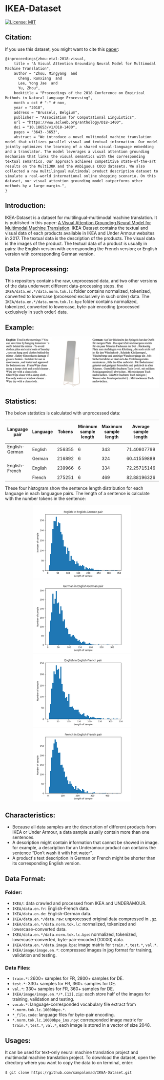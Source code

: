 # IKEA-Dataset
[![License: MIT](https://img.shields.io/badge/License-MIT-yellow.svg)](https://opensource.org/licenses/MIT)

## Citation:
If you use this dataset, you might want to cite this [paper](https://www.aclweb.org/anthology/D18-1400/):
```
@inproceedings{zhou-etal-2018-visual,
    title = "A Visual Attention Grounding Neural Model for Multimodal Machine Translation",
    author = "Zhou, Mingyang  and
      Cheng, Runxiang  and
      Lee, Yong Jae  and
      Yu, Zhou",
    booktitle = "Proceedings of the 2018 Conference on Empirical Methods in Natural Language Processing",
    month = oct # "-" # nov,
    year = "2018",
    address = "Brussels, Belgium",
    publisher = "Association for Computational Linguistics",
    url = "https://www.aclweb.org/anthology/D18-1400",
    doi = "10.18653/v1/D18-1400",
    pages = "3643--3653",
    abstract = "We introduce a novel multimodal machine translation model that utilizes parallel visual and textual information. Our model jointly optimizes the learning of a shared visual-language embedding and a translator. The model leverages a visual attention grounding mechanism that links the visual semantics with the corresponding textual semantics. Our approach achieves competitive state-of-the-art results on the Multi30K and the Ambiguous COCO datasets. We also collected a new multilingual multimodal product description dataset to simulate a real-world international online shopping scenario. On this dataset, our visual attention grounding model outperforms other methods by a large margin.",
}
```

## Introduction:

IKEA-Dataset is a dataset for multilingual-multimodal machine translation. It is published in this paper: [A Visual Attention Grounding Neural Model for Multimodal Machine Translation](https://arxiv.org/pdf/1808.08266.pdf). IKEA-Dataset contains the textual and visual data of each products available in IKEA and Under Armour websites in 2017. The textual data is the description of the products. The visual data is the images of the product. The textual data of a product is usually in pairs: the English version with corresponding the French version; or English version with corresponding German version.

## Data Preprocessing:

This repository contains the raw, unprocessed data, and two other versions of the data underwent different data-processing steps. the `IKEA/data.en.*/data.norm.tok.lc` folder contains normalized, tokenized, converted to lowercase (processed exclusively in such order) data. The `IKEA/data.en.*/data.norm.tok.lc.bpe` folder contains normalized, tokenized, converted to lowercase, byte-pair encoding (processed exclusively in such order) data. 

## Example:
![sample](./IKEA/sample.png?raw=true "example")


## Statistics:
The below statistics is calculated with unprocessed data: 

| Language pair  | Language | Tokens | Minimum sample length | Maximum sample length | Average sample length | Standard derivation sample length | Vocabulary size |
|----------------|----------|--------|-----------------------|-----------------------|-----------------------|-----------------------------------|-----------------|
| English-German | English  | 256355 | 6                     | 343                   | 71.40807799           | 46.33073895                       | 6601            |
|                | German   | 216892 | 6                     | 324                   | 60.41559889           | 39.14467817                       | 10468           |
| English-French | English  | 239966 | 6                     | 334                   | 72.25715146           | 47.24279926                       | 6442            |
|                | French   | 275251 | 6                     | 469                   | 82.88196326           | 54.72162651                       | 7575            |


These four histogram show the sentence length distribution for each language in each languague pairs. The length of a sentence is calculate with the number tokens in the sentence: 

<div align=center>
<img src="./IKEA/stat_charts/en-de.png" width = "320" height = "240"/> <img src="./IKEA/stat_charts/de-de.png" width = "320" height = "240"/> 
<img src="./IKEA/stat_charts/en-fr.png" width = "320" height = "240"/> <img src="./IKEA/stat_charts/fr-fr.png" width = "320" height = "240"/> 
</div>
  
## Characteristics:
- Because all data samples are the description of different products from IKEA or Under Armour, a data sample usually contain more than one sentences. 
- A description might contain information that cannot be showed in image. for example, a description for an Underamour product can contains the sentence “Don’t wash it with hot water”.
- A product's text description in German or French might be shorter than its corresponding English version.


## Data Format:

### Folder:
- `IKEA/`: data crawled and processed from IKEA and UNDERAMOUR.
- `IKEA/data.en.fr`: English-French data.
- `IKEA/data.en.de`: English-German data.
- `IKEA/data.en.*/data.raw`: unprocessed original data compressed in `.gz`. 
- `IKEA/data.en.*/data.norm.tok.lc`: normalized, tokenized and lowercase-converted data. 
- `IKEA/data.en.*/data.norm.tok.lc.bpe`: normalized, tokenized, lowercase-converted, byte-pair-encoded (10000) data.
- `IKEA/data.en.*/data.image.bpe`: image matrix for `train.*`, `test.*`, `val.*`.
- `IKEA/image/image.en.*`: compressed images in jpg format for training, validation and testing.

### Data Files:
- `train.*`: 2600+ samples for FR, 2800+ samples for DE.
- `test.*`: 330+ samples for FR, 360+ samples for DE.
- `val.*`: 330+ samples for FR, 360+ samples for DE.
- `IKEA/image/image.en.*/*.[12].zip`: each store half of the images for training, validation and testing.
- `vocab.*`: language-corresponded vocabulary file extract from `*.norm.tok.lc.10000bpe.*`.
- `*_file.code`: language files for byte-pair encoding.
- `*.norm.tok.lc.10000bpe_ims.npy`: corresponded image matrix for `train.*`, `test.*`, `val.*`, each image is stored in a vector of size 2048. 


## Usages:
It can be used for text-only neural machine translation project and multimodal machine translation project.
To download the dataset, open the directory where you want to copy the data to on terminal, enter: 

```$ git clone https://github.com/sampalomad/IKEA-Dataset.git```

